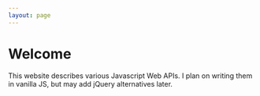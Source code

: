 ```yaml
---
layout: page
---
```

# Welcome

This website describes various Javascript Web APIs. I plan on writing them in vanilla JS, but may add jQuery alternatives later.
